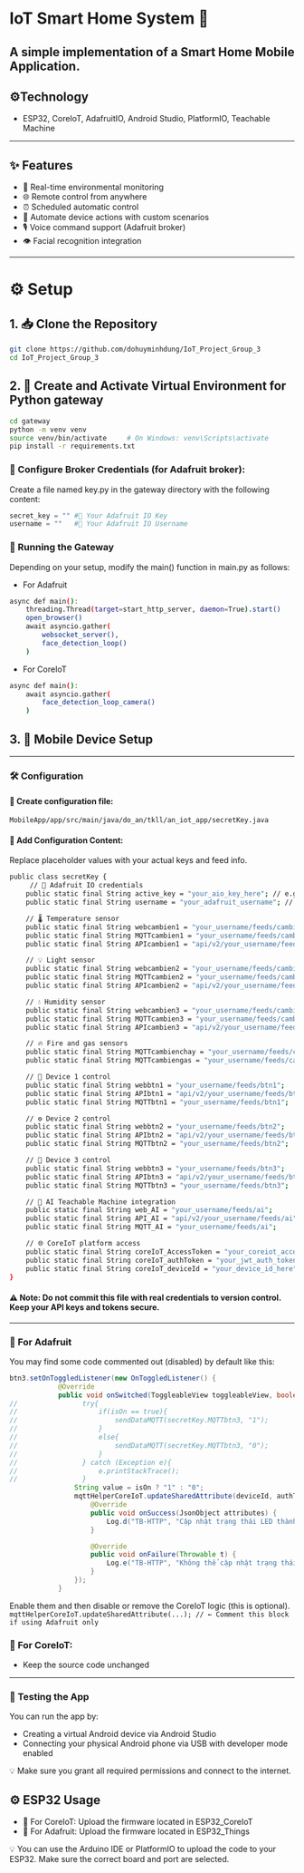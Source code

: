 # IoT Smart Home System 🤖
A simple implementation of a **Smart Home Mobile Application**.
---
## ⚙️Technology
- ESP32, CoreIoT, AdafruitIO, Android Studio, PlatformIO, Teachable Machine
---
## ✨ Features
- 🌱 Real-time environmental monitoring 
- 🌐 Remote control from anywhere
- ⏰ Scheduled automatic control
- 🚀 Automate device actions with custom scenarios
- 🎙️ Voice command support (Adafruit broker)
- 👁️ Facial recognition integration
---
# ⚙️ Setup
## 1. 📥 Clone the Repository
```bash
git clone https://github.com/dohuyminhdung/IoT_Project_Group_3
cd IoT_Project_Group_3
```
## 2. 🐍 Create and Activate Virtual Environment for Python gateway
```bash
cd gateway
python -m venv venv
source venv/bin/activate     # On Windows: venv\Scripts\activate
pip install -r requirements.txt
``` 
### 🔐 Configure Broker Credentials (for Adafruit broker):
Create a file named key.py in the gateway directory with the following content:
```python
secret_key = "" #🔑 Your Adafruit IO Key
username = ""   #👤 Your Adafruit IO Username
```
### 🚀 Running the Gateway
Depending on your setup, modify the main() function in main.py as follows:
- For Adafruit
```bash
async def main():
    threading.Thread(target=start_http_server, daemon=True).start()
    open_browser()
    await asyncio.gather(
        websocket_server(),
        face_detection_loop()
    )
```
- For CoreIoT
```bash
async def main():
    await asyncio.gather(
        face_detection_loop_camera()
    )
```
## 3. 📱 Mobile Device Setup
---
### 🛠️ Configuration
#### 📁 Create configuration file:
``
MobileApp/app/src/main/java/do_an/tkll/an_iot_app/secretKey.java
``
#### 📝 Add Configuration Content:
Replace placeholder values with your actual keys and feed info.
```bash
public class secretKey {
     // 🔐 Adafruit IO credentials
    public static final String active_key = "your_aio_key_here"; // e.g., "aio_xxxxxxxx"
    public static final String username = "your_adafruit_username"; // e.g., "john_doe"

    // 🌡️ Temperature sensor
    public static final String webcambien1 = "your_username/feeds/cambien1";
    public static final String MQTTcambien1 = "your_username/feeds/cambien1";
    public static final String APIcambien1 = "api/v2/your_username/feeds/cambien1";

    // 💡 Light sensor
    public static final String webcambien2 = "your_username/feeds/cambien2";
    public static final String MQTTcambien2 = "your_username/feeds/cambien2";
    public static final String APIcambien2 = "api/v2/your_username/feeds/cambien2";

    // 💧 Humidity sensor
    public static final String webcambien3 = "your_username/feeds/cambien3";
    public static final String MQTTcambien3 = "your_username/feeds/cambien3";
    public static final String APIcambien3 = "api/v2/your_username/feeds/cambien3";

    // 🔥 Fire and gas sensors
    public static final String MQTTcambienchay = "your_username/feeds/cambien-chay";
    public static final String MQTTcambiengas = "your_username/feeds/cambien-gas";

    // 🔌 Device 1 control
    public static final String webbtn1 = "your_username/feeds/btn1";
    public static final String APIbtn1 = "api/v2/your_username/feeds/btn1";
    public static final String MQTTbtn1 = "your_username/feeds/btn1";

    // ⚙️ Device 2 control
    public static final String webbtn2 = "your_username/feeds/btn2";
    public static final String APIbtn2 = "api/v2/your_username/feeds/btn2";
    public static final String MQTTbtn2 = "your_username/feeds/btn2";

    // 🧯 Device 3 control
    public static final String webbtn3 = "your_username/feeds/btn3";
    public static final String APIbtn3 = "api/v2/your_username/feeds/btn3";
    public static final String MQTTbtn3 = "your_username/feeds/btn3";

    // 🤖 AI Teachable Machine integration
    public static final String web_AI = "your_username/feeds/ai";
    public static final String API_AI = "api/v2/your_username/feeds/ai";
    public static final String MQTT_AI = "your_username/feeds/ai";

    // 🌐 CoreIoT platform access
    public static final String coreIoT_AccessToken = "your_coreiot_access_token_here";
    public static final String coreIoT_authToken = "your_jwt_auth_token_here"; // JWT token of the user
    public static final String coreIoT_deviceId = "your_device_id_here"; // e.g., UUID of your MCU
}
```
#### ⚠️ Note: Do not commit this file with real credentials to version control. Keep your API keys and tokens secure.

---
### 🚀 For Adafruit
You may find some code commented out (disabled) by default like this:
```java
btn3.setOnToggledListener(new OnToggledListener() {
            @Override
            public void onSwitched(ToggleableView toggleableView, boolean isOn) {
//                try{
//                    if(isOn == true){
//                        sendDataMQTT(secretKey.MQTTbtn3, "1");
//                    }
//                    else{
//                        sendDataMQTT(secretKey.MQTTbtn3, "0");
//                    }
//                } catch (Exception e){
//                    e.printStackTrace();
//                }
                String value = isOn ? "1" : "0";
                mqttHelperCoreIoT.updateSharedAttribute(deviceId, authToken, "servo", value, new ThingsBoardMQTTHelper.Callback() {
                    @Override
                    public void onSuccess(JsonObject attributes) {
                        Log.d("TB-HTTP", "Cập nhật trạng thái LED thành công");
                    }

                    @Override
                    public void onFailure(Throwable t) {
                        Log.e("TB-HTTP", "Không thể cập nhật trạng thái LED", t);
                    }
                });
            }
```
Enable them and then disable or remove the CoreIoT logic (this is optional).
``
mqttHelperCoreIoT.updateSharedAttribute(...); // ← Comment this block if using Adafruit only
``
### 🚀 For CoreIoT:
- Keep the source code unchanged
---
### 📱 Testing the App
You can run the app by:
- Creating a virtual Android device via Android Studio
- Connecting your physical Android phone via USB with developer mode enabled

💡 Make sure you grant all required permissions and connect to the internet.
## ⚙️ ESP32 Usage
- 🚀 For CoreIoT: Upload the firmware located in ESP32_CoreIoT
- 🚀 For Adafruit: Upload the firmware located in ESP32_Things

💡 You can use the Arduino IDE or PlatformIO to upload the code to your ESP32. Make sure the correct board and port are selected.
